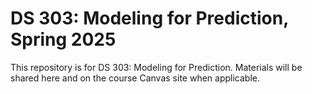 # DS 303: Modeling for Prediction, Spring 2025

This repository is for DS 303: Modeling for Prediction. Materials will be shared here and on the course Canvas site when applicable.
